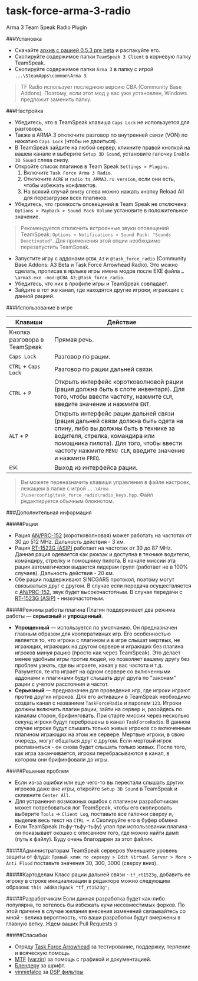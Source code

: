 task-force-arma-3-radio
=======================

Arma 3 Team Speak Radio Plugin

###Установка

* Скачайте [архив с рацией 0.5.3 pre beta](https://github.com/michail-nikolaev/task-force-arma-3-radio/raw/master/releases/0.5.3%20pre%20beta.zip) и распакуйте его.
* Cкопируйте содержимое папки `TeamSpeak 3 Client` в корневую папку TeamSpeak.
* Скопируйте содержимое папки `Arma 3` в папку с игрой `...\SteamApps\common\Arma 3`.

> TF Radio использует последнюю версию СBA (Community Base Addons). Поэтому, если этот мод у вас уже установлен, Windows предложит заменить папку.


###Настройка

* Убедитесь, что в TeamSpeak клавиша `Caps Lock` не используется для разговора.
* Также в ARMA 3  отключите разговор по внутренней связи (VON) по нажатию `Caps Lock` (чтобы не двоиться).
* В TeamSpeak зайдите на любой сервер, кликните правой кнопкой на вашем канале и выберите `Setup 3D Sound`, установите галочку `Enable 3D Sound` слева снизу.
* Откройте список плагинов в Team Speak `Settings > Plugins`.
  1. Включите `Task Force Arma 3 Radio`.
  2. Отключите `ACRE` и `radio ts ARMA3.ru version`, если они есть, чтобы избежать конфликтов.
  3. На всякий случай внизу слева можно нажать кнопку Reload All для перезагрузки всех плагинов.
* Убедитесь, что громкость оповещений в Team Speak не отключена: `Options > Payback > Sound Pack Volume` установите в положительное значение.

> Рекомендуется отключить встроенные звуки оповещений TeamSpeak: `Options > Notifications > Sound Pack: "Sounds Deactivated"`. Для применения этой опции необходимо перезапустить TeamSpeak.

* Запустите игру с аддонами `@CBA_A3` и `@task_force_radio` (Community Base Addons: A3 Beta и Task Force Arrowhead Radio). Это можно сделать, прописав в ярлыке игры имена модов после EXE файла `…\arma3.exe -mod:@CBA_A3;@task_force_radio`.
* Убедитесь, что ник в профиле игры и TeamSpeak совпадает.
* Зайдите в тот же канал, где находятся другие игроки, играющие с данной рацией.

###Использование в игре

| Клавиши | Действие |
| --- | --- |
| Кнопка разговора в TeamSpeak | Прямая речь. |
| `Caps Lock` | Разговор по рации. |
| `CTRL` + `Caps Lock` | Разговор по рации дальней связи. |
| `CTRL` + `P` | Открыть интерфейс коротковолновой рации (рация должна быть в слоте инвентаря). Для того, чтобы ввести частоту, нажмите `CLR`, введите значение и нажмите `ENT`. |
| `ALT` + `P` | Открыть интерфейс рации дальней связи (рация дальней связи должна быть одета на спину, либо вы должны быть в технике за водителя, стрелка, командира или помощника пилота). Для того, чтобы ввести частоту нажмите `MENU CLR`, введите значение и нажмите `FREQ`. |
| `ESC` | Выход из интерфейса рации. |

> Вы можете переназначить клавиши управления в файле настроек, лежащем в папке с игрой `...\Arma 3\userconfig\task_force_radio\radio_keys.hpp`. Файл редактируется обычным блокнотом.

###Дополнительная информация

#####Рации
* Рация [AN/PRC-152](http://ru.wikipedia.org/wiki/AN/PRC-152) (коротковолновая) может работать на частотах от 30 до 512 MHz. Дальность действия - 3 км.
* Рация [RT-1523G (ASIP)](http://en.wikipedia.org/wiki/SINCGARS#Models) работает на частотах от 30 до 87 MHz. Данная рация одевается как рюкзак и доступна в технике водителю, командиру, стрелку и помощнику пилота. В начале миссии эта рация автоматически выдается лидерам групп (работает не в 100% случаев). Дальность действия - 20 км.
* Обе рации поддерживают SINCGARS протокол, поэтому могут связываться друг с другом. В случае если передача осуществляется с [AN/PRC-152](http://ru.wikipedia.org/wiki/AN/PRC-152), звук будет высокочастотным. В случае передачи с [RT-1523G (ASIP)](http://en.wikipedia.org/wiki/SINCGARS#Models) - низкочастотным. 


#####Режимы работы плагина
Плагин поддерживает два режима работы — **серьезный** и **упрощенный**. 
* **Упрощенный** — используется по умолчанию. Он предназначен главным образом для кооперативных игр. Его особенностью является то, что игроки с плагином и в игре слышат мертвых, не играющих, играющих на другом сервере и играющих без плагина игроков минуя рацию (просто как через TeamSpeak). Это делает менее удобным игры против людей, но позволяет вашему другу без проблем узнать, где вы играете, какая у вас частота и т.д. Разумется, те кто играет на одном сервере со включенными аддонами и плагинами будут слышать друг друга по "законам" рации с учетом расстояния и частот.
* **Серьезный** — предназначен для проведения игр, где игроки играют против других игроков. Для его активации в TeamSpeak необходимо создать канал с названием `TaskForceRadio` и паролем `123`. Игроки должны включить плагин рации, зайти на сервер и, разойдясь по каналам сторон, брифинговать. При старте миссии через несколько секунд игроки будут переброшены в канал `TaskForceRadio`. В данном случае игроки будут слышать только живых игроков со включенным плагином играющих на этом же сервере. Мертвые игроки, в свою очередь, могут общаться друг с другом. Если мертвый игрок респавниться - он снова будет слышать только живых. После того, как игра заканчивается, игроки перебрасываются в канал, в котором они брифинфовали до игры.

#####Решение проблем
* Если из-за ошибки или еще чего-то вы перестали слышать других игроков даже вне игры, откройте `Setup 3D Sound` в TeamSpeak и скликните `Center All`.
* Для устранения возможных ошибок с плагином разработчикам может потребоваться лог TeamSpeak, чтобы его скопировать выберите `Tools` -> `Client Log`, поставьте все галочки сверху и, выделив весь текст на `CTRL + A` Скопируйте его в буфер обмена
* Если TeamSpeak (тьфу-тьфу-тьфу) упал при использовании плагина - он показывает окошко с описанием того, где можно найти дамп (путь к файлу). Буду очень благодарен за этот файлик. 

#####Администраторам TeamSpeak серверов
Уменьшите уровень защиты от флуда: `Правый клик по серверу > Edit Virtual Server > More > Anti Flood` поставьте значения 30, 300, 3000 (сверху вниз).

#####Картоделам
Класс рации дальней связи - `tf_rt1523g`, добавить ее игроку в строке инициализации в редакторе можно следующим образом: `this addBackpack "tf_rt1523g";`

#####Разработчикам
Если данная разработка будет как-либо популярна, то хотелось бы избежать кучи несовместимых форков. По этой причине в случае желания внесения изменений связывайтесь со мной - велика вероятность, что ваши разработки будут вмержены в главную ветку. Ждем ваших Pull Requests :)

#####Спасибки
* Отряду [Task Force Arrowhead](http://forum.task-force.ru/) за тестирование, поддержку, терпение и всяческую помощь.
* [MTF](http://forum.task-force.ru/index.php?action=profile;u=7) ([varzin](https://github.com/varzin)) за помощь с графикой и документацией.
* [Блендеру](http://arma3.ru/forums/index.php/user/41-blender/) за шрифт.
* [vinniefalco](https://github.com/vinniefalco) за [DSP фильтры](https://github.com/vinniefalco/DSPFilters)
